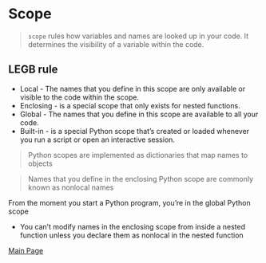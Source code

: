 # Scope

>`scope` rules how variables and names are looked up in your code. It determines the visibility of a variable within the code.

LEGB rule
---
- Local - The names that you define in this scope are only available or visible to the code within the scope.
- Enclosing - is a special scope that only exists for nested functions.
- Global - The names that you define in this scope are available to all your code.
- Built-in - is a special Python scope that’s created or loaded whenever you run a script or open an interactive session.

>  Python scopes are implemented as dictionaries that map names to objects

> Names that you define in the enclosing Python scope are commonly known as nonlocal names

From the moment you start a Python program, you’re in the global Python scope

- You can’t modify names in the enclosing scope from inside a nested function unless you declare them as nonlocal in the nested function


[Main Page](https://will-ing.github.io/reading-notes)